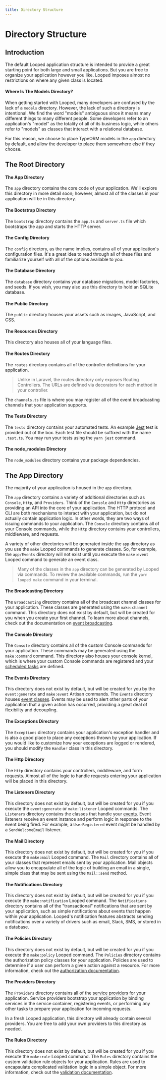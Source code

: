 ```yaml
---
title: Directory Structure
---
```

# Directory Structure

## Introduction

The default Looped application structure is intended to provide a great starting point for both large and small applications. But you are free to organize your application however you like. Looped imposes almost no restrictions on where any given class is located.

#### Where Is The Models Directory?

When getting started with Looped, many developers are confused by the lack of a `models` directory. However, the lack of such a directory is intentional. We find the word "models" ambiguous since it means many different things to many different people. Some developers refer to an application's "model" as the totality of all of its business logic, while others refer to "models" as classes that interact with a relational database.

For this reason, we choose to place TypeORM models in the `app` directory by default, and allow the developer to place them somewhere else if they choose.

## The Root Directory

#### The App Directory

The `app` directory contains the core code of your application. We'll explore this directory in more detail soon; however, almost all of the classes in your application will be in this directory.


#### The Bootstrap Directory

The `bootstrap` directory contains the `app.ts` and `server.ts` file which bootstraps the app and starts the HTTP server. 


#### The Config Directory

The `config` directory, as the name implies, contains all of your application's configuration files. It's a great idea to read through all of these files and familiarize yourself with all of the options available to you.


#### The Database Directory

The `database` directory contains your database migrations, model factories, and seeds. If you wish, you may also use this directory to hold an SQLite database.


#### The Public Directory

The `public` directory houses your assets such as images, JavaScript, and CSS.


#### The Resources Directory

This directory also houses all of your language files.


#### The Routes Directory

The `routes` directory contains all of the controller definitions for your application. 

> Unlike in Laravel, the routes directory only exposes Routing Controllers. The URLs are defined via decorators for each method in your controller. 

The `channels.ts` file is where you may register all of the event broadcasting channels that your application supports.


#### The Tests Directory

The `tests` directory contains your automated tests. An example [Jest](https://jestjs.io/) test is provided out of the box. Each test file should be suffixed with the name `.test.ts`. You may run your tests using the `yarn jest` command.

#### The node_modules Directory

The `node_modules` directory contains your package dependencies.

## The App Directory

The majority of your application is housed in the `app` directory. 

The `app` directory contains a variety of additional directories such as `Console`, `Http`, and `Providers`. Think of the `Console` and `Http` directories as providing an API into the core of your application. The HTTP protocol and CLI are both mechanisms to interact with your application, but do not actually contain application logic. In other words, they are two ways of issuing commands to your application. The `Console` directory contains all of your Console commands, while the `Http` directory contains your controllers, middleware, and requests.

A variety of other directories will be generated inside the `app` directory as you use the `make` Looped commands to generate classes. So, for example, the `app/Events` directory will not exist until you execute the `make:event` Looped command to generate an event class.

> Many of the classes in the `app` directory can be generated by Looped via commands. To review the available commands, run the `yarn looped make` command in your terminal.


#### The Broadcasting Directory

The `Broadcasting` directory contains all of the broadcast channel classes for your application. These classes are generated using the `make:channel` command. This directory does not exist by default, but will be created for you when you create your first channel. To learn more about channels, check out the documentation on [event broadcasting](/broadcasting).

#### The Console Directory

The `Console` directory contains all of the custom Console commands for your application. These commands may be generated using the `make:command` command. This directory also houses your console kernel, which is where your custom Console commands are registered and your [scheduled tasks](/scheduling) are defined.


#### The Events Directory

This directory does not exist by default, but will be created for you by the `event:generate` and `make:event` Artisan commands. The `Events` directory houses [event classes](/events). Events may be used to alert other parts of your application that a given action has occurred, providing a great deal of flexibility and decoupling.


#### The Exceptions Directory

The `Exceptions` directory contains your application's exception handler and is also a good place to place any exceptions thrown by your application. If you would like to customize how your exceptions are logged or rendered, you should modify the `Handler` class in this directory.


#### The Http Directory

The `Http` directory contains your controllers, middleware, and form requests. Almost all of the logic to handle requests entering your application will be placed in this directory.


#### The Listeners Directory

This directory does not exist by default, but will be created for you if you execute the `event:generate` or `make:listener` Looped commands. The `Listeners` directory contains the classes that handle your [events](/events). Event listeners receive an event instance and perform logic in response to the event being fired. For example, a `UserRegistered` event might be handled by a `SendWelcomeEmail` listener.


#### The Mail Directory

This directory does not exist by default, but will be created for you if you execute the `make:mail` Looped command. The `Mail` directory contains all of your classes that represent emails sent by your application. Mail objects allow you to encapsulate all of the logic of building an email in a single, simple class that may be sent using the `Mail::send` method.


#### The Notifications Directory

This directory does not exist by default, but will be created for you if you execute the `make:notification` Looped command. The `Notifications` directory contains all of the "transactional" notifications that are sent by your application, such as simple notifications about events that happen within your application. Looped's notification features abstracts sending notifications over a variety of drivers such as email, Slack, SMS, or stored in a database.


#### The Policies Directory

This directory does not exist by default, but will be created for you if you execute the `make:policy` Looped command. The `Policies` directory contains the authorization policy classes for your application. Policies are used to determine if a user can perform a given action against a resource. For more information, check out the [authorization documentation](/authorization).


#### The Providers Directory

The `Providers` directory contains all of the [service providers](/providers) for your application. Service providers bootstrap your application by binding services in the service container, registering events, or performing any other tasks to prepare your application for incoming requests.

In a fresh Looped application, this directory will already contain several providers. You are free to add your own providers to this directory as needed.

#### The Rules Directory

This directory does not exist by default, but will be created for you if you execute the `make:rule` Looped command. The `Rules` directory contains the custom validation rule objects for your application. Rules are used to encapsulate complicated validation logic in a simple object. For more information, check out the [validation documentation](/validation).
